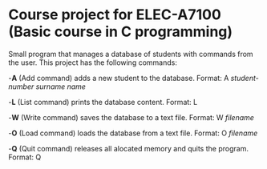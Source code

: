 # Course project for ELEC-A7100 (Basic course in C programming)
Small program that manages a database of students with commands from the user.
This project has the following commands:

-**A** (Add command) adds a new student to the database. Format: A _student-number_  _surname_  _name_

-**L** (List command) prints the database content. Format: L

-**W** (Write command) saves the database to a text file. Format: W _filename_

-**O** (Load command) loads the database from a text file. Format: O _filename_

-**Q** (Quit command) releases all alocated memory and quits the program. Format: Q
